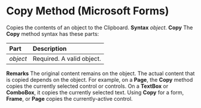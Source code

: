
# Copy Method (Microsoft Forms)



Copies the contents of an object to the Clipboard.
 **Syntax**
 _object_. **Copy**
The  **Copy** method syntax has these parts:


|**Part**|**Description**|
|:-----|:-----|
| _object_|Required. A valid object.|
 **Remarks**
The original content remains on the object.
The actual content that is copied depends on the object. For example, on a  **Page**, the  **Copy** method copies the currently selected control or controls. On a **TextBox** or **ComboBox**, it copies the currently selected text.
Using  **Copy** for a form, **Frame**, or  **Page** copies the currently-active control.
